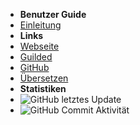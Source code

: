 - **Benutzer Guide**
- [Einleitung](./)
- **Links**
- [Webseite](https://reguilded.dev)
- [Guilded](https://guilded.gg/ReGuilded)
- [GitHub](https://github.com/ReGuilded)
- [Übersetzen](https://crowdin.com/project/reguilded)
- **Statistiken**
- ![GitHub letztes Update](https://img.shields.io/github/last-commit/ReGuilded/ReGuilded-Docs?label=last%20updated)
- ![GitHub Commit Aktivität](https://img.shields.io/github/commit-activity/m/ReGuilded/ReGuilded-Docs)